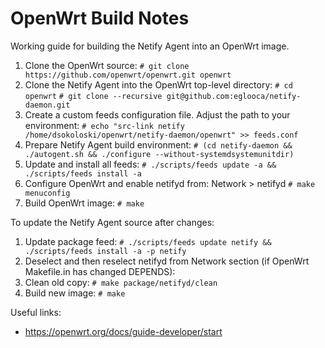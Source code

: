 # OpenWrt Build Notes

Working guide for building the Netify Agent into an OpenWrt image.

1. Clone the OpenWrt source:
  `# git clone https://github.com/openwrt/openwrt.git openwrt`
2. Clone the Netify Agent into the OpenWrt top-level directory:
  `# cd openwrt`
  `# git clone --recursive git@github.com:eglooca/netify-daemon.git`
3. Create a custom feeds configuration file.  Adjust the path to your environment:
  `# echo "src-link netify /home/dsokoloski/openwrt/netify-daemon/openwrt" >> feeds.conf`
4. Prepare Netify Agent build environment:
  `# (cd netify-daemon && ./autogent.sh && ./configure --without-systemdsystemunitdir)`
5. Update and install all feeds:
  `# ./scripts/feeds update -a && ./scripts/feeds install -a`
6. Configure OpenWrt and enable netifyd from: Network > netifyd
  `# make menuconfig`
7. Build OpenWrt image:
  `# make`

To update the Netify Agent source after changes:

1. Update package feed:
  `# ./scripts/feeds update netify && ./scripts/feeds install -a -p netify`
2. Deselect and then reselect netifyd from Network section (if OpenWrt Makefile.in has changed DEPENDS):
3. Clean old copy:
  `# make package/netifyd/clean`
4. Build new image:
  `# make`

Useful links:

- https://openwrt.org/docs/guide-developer/start

